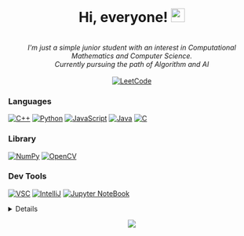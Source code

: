 <h1 align="center">Hi, everyone! <img src="https://github.com/TMTien3004" width="28px"></h1>

<p align="center">
    <i>
    <br>
        I'm just a simple junior student with an interest in Computational Mathematics and Computer Science.<br>
        Currently pursuing the path of Algorithm and AI<br>
    </i><br>
    <a href="https://leetcode.com/TMTien3004">
        <img src="https://img.shields.io/badge/LeetCode-blue?style=flat&logo=LeetCode" alt="LeetCode">
    </a>
</p>


### Languages
[![C++](https://img.shields.io/badge/c++-black?style=for-the-badge&logo=cplusplus&logoColor=62D2FF)](https://github.com/TMTien3004)
[![Python](https://img.shields.io/badge/python-black?style=for-the-badge&logo=python&logoColor=FFD43B)](https://github.com/TMTien3004)
[![JavaScript](https://img.shields.io/badge/javascript-black?style=for-the-badge&logo=javascript&logoColor=FFFF00)](https://github.com/TMTien3004)
[![Java](https://img.shields.io/badge/java-black?style=for-the-badge&logo=openjdk&logoColor=FFA736)](https://github.com/TMTien3004)
[![C](https://img.shields.io/badge/c-black?style=for-the-badge&logo=c&logoColor=62D2FF)](https://github.com/TMTien3004)


### Library
[![NumPy](https://img.shields.io/badge/numpy-black?style=for-the-badge&logo=numpy&logoColor=6CD5FF)](https://github.com/TMTien3004)
[![OpenCV](https://img.shields.io/badge/OpenCV-black?style=for-the-badge&logo=opencv&logoColor=FF2A2A)](https://github.com/TMTien3004)


### Dev Tools
[![VSC](https://img.shields.io/badge/VSC-black?style=for-the-badge&logo=visualstudiocode&logoColor=0085d3)](https://github.com/TMTien3004)
[![IntelliJ](https://img.shields.io/badge/IntelliJ-black?style=for-the-badge&logo=intellijidea&logoColor=FAFC58)](https://github.com/TMTien3004)
[![Jupyter NoteBook](https://img.shields.io/badge/Jupyter-black?style=for-the-badge&logo=jupyter&logoColor=f57c00)](https://github.com/TMTien3004)

<details>
<p align="center">
  <a href="https://github.com/TMTien3004">
    <img src="http://github-profile-summary-cards.vercel.app/api/cards/profile-details?username=TMTien3004&theme=nightowl&hide_border=false&layout=compact" />
  </a>
  <a href="https://github.com/TMTien3004">
    <img src="https://github-readme-streak-stats.herokuapp.com/?user=TMTien3004&hide_border=true&card_width=338&theme=nightowl&hide_border=false&layout=compact" />
  </a>
  <a href="https://github.com/TMTien3004">
    <img src="http://github-profile-summary-cards.vercel.app/api/cards/stats?username=TMTien3004&theme=nightowl&hide_border=false&layout=compact" />
  </a>
  <a href="https://github.com/TMTien3004">
    <img src="https://github-readme-stats.vercel.app/api/top-langs/?username=TMTien3004&theme=nightowl&hide_border=false&include_all_commits=false&count_private=false&layout=compact" />
  </a>
</p>
</details>

<p align="center">
  <a href="https://github.com/TMTien3004">
    <img src="https://visitcount.itsvg.in/api?id=TMTien3004&icon=2&color=8" />
  </a>
</p>

<!-- Proudly created with GPRM ( https://gprm.itsvg.in ) -->



